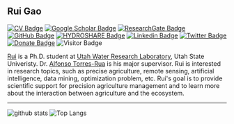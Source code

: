 ## Rui Gao

[![CV Badge](https://img.shields.io/badge/My-CV-critical)](https://docs.google.com/document/d/1FUbhnOxz0WG6TyHODxlk2HjT_ADTt2i6OH1oawPxXmk/edit?usp=sharing)
[![Google Scholar Badge](https://img.shields.io/badge/Google-Scholar-blue)](https://scholar.google.com/citations?user=t0JFmREAAAAJ&hl=en&oi=sra)
[![ResearchGate Badge](https://img.shields.io/badge/My-ResearchGate-green)](https://www.researchgate.net/profile/Rui-Gao-55)
[![GitHub Badge](https://img.shields.io/github/followers/RuiGao9?style=social)](https://github.com/RuiGao9?tab=followers)
[![HYDROSHARE Badge](https://img.shields.io/badge/HYDRO-SHARE-green)](https://www.hydroshare.org/home/)
[![Linkedin Badge](https://img.shields.io/badge/Linked-in-blue)](https://www.linkedin.com/in/ruigao9)
[![Twitter Badge](https://img.shields.io/twitter/follow/RaymondGao7?style=social)](https://twitter.com/RaymondGao7)
[![Donate Badge](https://img.shields.io/badge/Donate-Buy%20me%20a%20coffee-blue.svg)](https://www.buymeacoffee.com/RuiGao)
![Visitor Badge](https://visitor-badge.laobi.icu/badge?page_id=RuiGao9.RuiGao9)

[Rui](https://www.researchgate.net/profile/Rui-Gao-55) is a Ph.D. student at [Utah Water Research Laboratory](https://uwrl.usu.edu/), Utah State Univeristy. Dr. [Alfonso Torres-Rua](https://engineering.usu.edu/cee/people/faculty/torres-alfonso) is his major supervisor. Rui is interested in research topics, such as precise agriculture, remote sensing, artificial intelligence, data mining, optimization problem, etc. Rui's goal is to provide scientific support for precision agriculture management and to learn more about the interaction between agriculture and the ecosystem.

---

![github stats](https://github-readme-stats.vercel.app/api?username=RuiGao9&show_icons=true)
![Top Langs](https://github-readme-stats.vercel.app/api/top-langs/?username=RuiGao9&hide=javascript,go,html)
